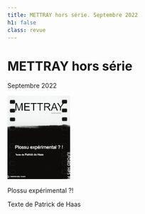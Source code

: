 ```yaml
---
title: METTRAY hors série. Septembre 2022
h1: false
class: revue
---
```


# METTRAY hors série

<span class="date">Septembre 2022</span>

<img class="right" src="/files/mettray-s2-hs.jpg" alt="METTRAY hors série. Septembre 2022.">

Plossu expérimental ?!

Texte de Patrick de Haas
